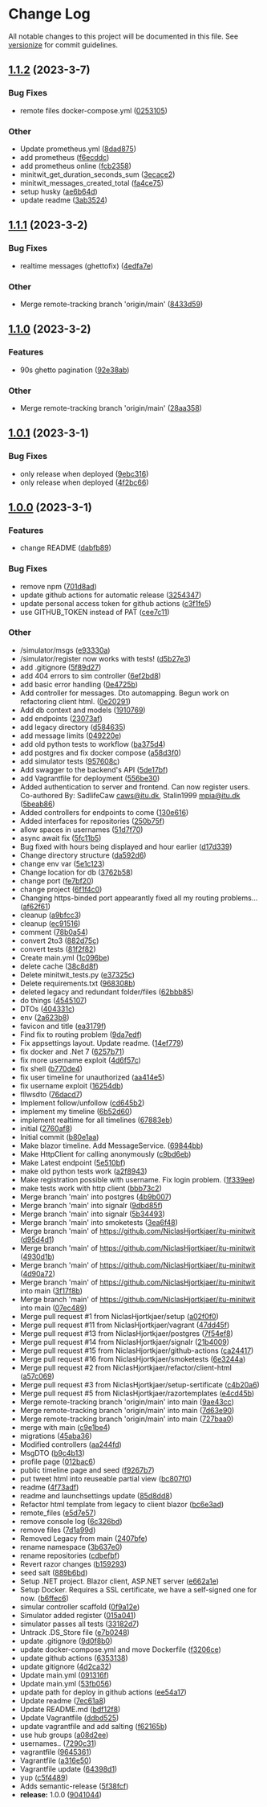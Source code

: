 # Change Log

All notable changes to this project will be documented in this file. See [versionize](https://github.com/versionize/versionize) for commit guidelines.

<a name="1.1.2"></a>
## [1.1.2](https://www.github.com/NiclasHjortkjaer/itu-minitwit/releases/tag/v1.1.2) (2023-3-7)

### Bug Fixes

* remote files docker-compose.yml ([0253105](https://www.github.com/NiclasHjortkjaer/itu-minitwit/commit/0253105d155fbf226f391d027973ac613c3e8a19))

### Other

* Update prometheus.yml ([8dad875](https://www.github.com/NiclasHjortkjaer/itu-minitwit/commit/8dad875b6553d982f98b9bc0eafc0aab64cc3fb6))
* add prometheus ([f6ecddc](https://www.github.com/NiclasHjortkjaer/itu-minitwit/commit/f6ecddcc016cbb82930a2ee4400dd4c0e2bc3077))
* add prometheus online ([fcb2358](https://www.github.com/NiclasHjortkjaer/itu-minitwit/commit/fcb23583b813fd6424f84255e09585bfd6a40ac0))
* minitwit_get_duration_seconds_sum ([3ecace2](https://www.github.com/NiclasHjortkjaer/itu-minitwit/commit/3ecace2ee70b0848d4ddd3b73001f2d04b9eb70e))
* minitwit_messages_created_total ([fa4ce75](https://www.github.com/NiclasHjortkjaer/itu-minitwit/commit/fa4ce753218c6cb8e841831c15ffe64cee8e3eb0))
* setup husky ([ae6b64d](https://www.github.com/NiclasHjortkjaer/itu-minitwit/commit/ae6b64da2dbe1acb654f0119413f6ca25b0b42c3))
* update readme ([3ab3524](https://www.github.com/NiclasHjortkjaer/itu-minitwit/commit/3ab35246bc947b9673d20848aff845dd1a077841))

<a name="1.1.1"></a>
## [1.1.1](https://www.github.com/NiclasHjortkjaer/itu-minitwit/releases/tag/v1.1.1) (2023-3-2)

### Bug Fixes

* realtime messages (ghettofix) ([4edfa7e](https://www.github.com/NiclasHjortkjaer/itu-minitwit/commit/4edfa7ef54fef8da8f1a4f75ad3fe99cb465eb5b))

### Other

* Merge remote-tracking branch 'origin/main' ([8433d59](https://www.github.com/NiclasHjortkjaer/itu-minitwit/commit/8433d59c13b745086c23ef3237e280fa76c67697))

<a name="1.1.0"></a>
## [1.1.0](https://www.github.com/NiclasHjortkjaer/itu-minitwit/releases/tag/v1.1.0) (2023-3-2)

### Features

* 90s ghetto pagination ([92e38ab](https://www.github.com/NiclasHjortkjaer/itu-minitwit/commit/92e38ab152460a1fc9e3d23d2f5f8005b45c11d9))

### Other

* Merge remote-tracking branch 'origin/main' ([28aa358](https://www.github.com/NiclasHjortkjaer/itu-minitwit/commit/28aa358afef5b10b53bb2e7ad11b976b94409161))

<a name="1.0.1"></a>
## [1.0.1](https://www.github.com/NiclasHjortkjaer/itu-minitwit/releases/tag/v1.0.1) (2023-3-1)

### Bug Fixes

* only release when deployed ([9ebc316](https://www.github.com/NiclasHjortkjaer/itu-minitwit/commit/9ebc31698e95e2c1e2b5b12519566d3c48951bb6))
* only release when deployed ([4f2bc66](https://www.github.com/NiclasHjortkjaer/itu-minitwit/commit/4f2bc665d87a54d2ab8d4883b200a3f3c84021dc))

<a name="1.0.0"></a>
## [1.0.0](https://www.github.com/NiclasHjortkjaer/itu-minitwit/releases/tag/v1.0.0) (2023-3-1)

### Features

* change README ([dabfb89](https://www.github.com/NiclasHjortkjaer/itu-minitwit/commit/dabfb897c43ef1353b3e8690296393f7bdccd2d1))

### Bug Fixes

* remove npm ([701d8ad](https://www.github.com/NiclasHjortkjaer/itu-minitwit/commit/701d8ad92a1775904f5395ca276991dad0695539))
* update github actions for automatic release ([3254347](https://www.github.com/NiclasHjortkjaer/itu-minitwit/commit/3254347fb25a9671536ee629f10b6afbbcdd5933))
* update personal access token for github actions ([c3f1fe5](https://www.github.com/NiclasHjortkjaer/itu-minitwit/commit/c3f1fe5266bf19af42ba50fbddf710a1ab210cfb))
* use GITHUB_TOKEN instead of PAT ([cee7c11](https://www.github.com/NiclasHjortkjaer/itu-minitwit/commit/cee7c11f01538ceffb4ed6c06a177e3b819b3532))

### Other

* /simulator/msgs ([e93330a](https://www.github.com/NiclasHjortkjaer/itu-minitwit/commit/e93330a4b57f099b7dbce0dfca400404c2cc45ca))
* /simulator/register now works with tests! ([d5b27e3](https://www.github.com/NiclasHjortkjaer/itu-minitwit/commit/d5b27e3c4685e61f39bdeb96a6cdce1dbb3cbb36))
* add .gitignore ([5f89d27](https://www.github.com/NiclasHjortkjaer/itu-minitwit/commit/5f89d270bcace0e260fcded55e9b39d2f83b632c))
* add 404 errors to sim controller ([6ef2bd8](https://www.github.com/NiclasHjortkjaer/itu-minitwit/commit/6ef2bd82cbe2695083f725ab4341c8e15508aaa8))
* add basic error handling ([0e4725b](https://www.github.com/NiclasHjortkjaer/itu-minitwit/commit/0e4725b7ddc327d1f6b14684d18fded63982d45d))
* Add controller for messages. Dto automapping. Begun work on refactoring client html. ([0e20291](https://www.github.com/NiclasHjortkjaer/itu-minitwit/commit/0e202916f88924b57b982213361f0e9192a65c95))
* Add db context and models ([1910769](https://www.github.com/NiclasHjortkjaer/itu-minitwit/commit/19107693badbaba0dd4ded0ea8b40b4b7aca3e0a))
* add endpoints ([23073af](https://www.github.com/NiclasHjortkjaer/itu-minitwit/commit/23073af5456ab1552598421294f0bd4ca2800ade))
* add legacy directory ([d584635](https://www.github.com/NiclasHjortkjaer/itu-minitwit/commit/d58463549fb4da1aabfe18f8b7eae307726c8f73))
* add message limits ([049220e](https://www.github.com/NiclasHjortkjaer/itu-minitwit/commit/049220edbaf70e65271c6ec0e64b5f8573399793))
* add old python tests to workflow ([ba375d4](https://www.github.com/NiclasHjortkjaer/itu-minitwit/commit/ba375d444f07e611ace75c6bb17bf5a3f2662741))
* add postgres and fix docker compose ([a58d3f0](https://www.github.com/NiclasHjortkjaer/itu-minitwit/commit/a58d3f00cd9f10038292daadb2514133ca3942e9))
* add simulator tests ([957608c](https://www.github.com/NiclasHjortkjaer/itu-minitwit/commit/957608ce802f46e703ede2da1651410bf4db54c4))
* Add swagger to the backend's API ([5de17bf](https://www.github.com/NiclasHjortkjaer/itu-minitwit/commit/5de17bf0993f12a8f93e8cf0510f23a925f2c80d))
* add Vagrantfile for deployment ([556be30](https://www.github.com/NiclasHjortkjaer/itu-minitwit/commit/556be30f51db757e035d1ad906dc0654419db40d))
* Added authentication to server and frontend. Can now register users. Co-authored By: SadlifeCaw <caws@itu.dk>, Stalin1999 <mpia@itu.dk> ([5beab86](https://www.github.com/NiclasHjortkjaer/itu-minitwit/commit/5beab86b6aef678cf705de3d175c8d88101ebaef))
* Added controllers for endpoints to come ([130e616](https://www.github.com/NiclasHjortkjaer/itu-minitwit/commit/130e6163e7c0977672fd47804a483c0f91b4ff09))
* Added interfaces for repositories ([250b75f](https://www.github.com/NiclasHjortkjaer/itu-minitwit/commit/250b75f6fffec702d4ad8808a32594f8bf49f2bb))
* allow spaces in usernames ([51d7f70](https://www.github.com/NiclasHjortkjaer/itu-minitwit/commit/51d7f702bbbea05b80467b845655e10bee1f9ac6))
* async await fix ([5fc11b5](https://www.github.com/NiclasHjortkjaer/itu-minitwit/commit/5fc11b50f278fa0729e9744bd1f330db23e31a23))
* Bug fixed with hours being displayed and hour earlier ([d17d339](https://www.github.com/NiclasHjortkjaer/itu-minitwit/commit/d17d33977adb30a814fd70c37c4bc66ea7893bd4))
* Change directory structure ([da592d6](https://www.github.com/NiclasHjortkjaer/itu-minitwit/commit/da592d6e59848f02bbe75cc928b1ea3bef75dbe7))
* change env var ([5e1c123](https://www.github.com/NiclasHjortkjaer/itu-minitwit/commit/5e1c1232f9c539b4af5c004eb22d0d2a8ac627bd))
* Change location for db ([3762b58](https://www.github.com/NiclasHjortkjaer/itu-minitwit/commit/3762b585a98f710d2b6b0ba14aca0eea73e46dfa))
* change port ([fe7bf20](https://www.github.com/NiclasHjortkjaer/itu-minitwit/commit/fe7bf20f6bdefa86f80c832d76142424d5849b86))
* change project ([6f1f4c0](https://www.github.com/NiclasHjortkjaer/itu-minitwit/commit/6f1f4c0fde3a84cd562ba9b5271dc39a572e10c9))
* Changing https-binded port appearantly fixed all my routing problems... ([af62f61](https://www.github.com/NiclasHjortkjaer/itu-minitwit/commit/af62f61cb516afb05fdbfe26588b04249c89937b))
* cleanup ([a9bfcc3](https://www.github.com/NiclasHjortkjaer/itu-minitwit/commit/a9bfcc3f9e5898a848be89635c1b03851a859cf3))
* cleanup ([ec91516](https://www.github.com/NiclasHjortkjaer/itu-minitwit/commit/ec9151637e474f2b8804db6ece51c1cd26389efc))
* comment ([78b0a54](https://www.github.com/NiclasHjortkjaer/itu-minitwit/commit/78b0a543ee88963239c2d9ffe8dee8f1479eca3e))
* convert 2to3 ([882d75c](https://www.github.com/NiclasHjortkjaer/itu-minitwit/commit/882d75ceb31607b141686012c89abaf3bf55e7dc))
* convert tests ([81f2f82](https://www.github.com/NiclasHjortkjaer/itu-minitwit/commit/81f2f82dd4c2c3239a1d6ab7670f4112dc0f6073))
* Create main.yml ([1c096be](https://www.github.com/NiclasHjortkjaer/itu-minitwit/commit/1c096be1ce76507b2ddfb95613644efae836aa2f))
* delete cache ([38c8d8f](https://www.github.com/NiclasHjortkjaer/itu-minitwit/commit/38c8d8f044b26705e5435ab3d01359aadf7dca55))
* Delete minitwit_tests.py ([e37325c](https://www.github.com/NiclasHjortkjaer/itu-minitwit/commit/e37325c2c8fd7a7923531d48c33c1e588c7645a7))
* Delete requirements.txt ([968308b](https://www.github.com/NiclasHjortkjaer/itu-minitwit/commit/968308bf0041018e9f48c8c167222e6192b54270))
* deleted legacy and redundant folder/files ([62bbb85](https://www.github.com/NiclasHjortkjaer/itu-minitwit/commit/62bbb852b19e9c1b4ce0f44a2fd7d4ce1a921ef7))
* do things ([4545107](https://www.github.com/NiclasHjortkjaer/itu-minitwit/commit/4545107cced9234b2fcf2430a013937b02ca0024))
* DTOs ([404331c](https://www.github.com/NiclasHjortkjaer/itu-minitwit/commit/404331c509bd5e1a08beadccf3600222ea41af39))
* env ([2a623b8](https://www.github.com/NiclasHjortkjaer/itu-minitwit/commit/2a623b80cb2afe3fb363972f10490ca7433eb692))
* favicon and title ([ea3179f](https://www.github.com/NiclasHjortkjaer/itu-minitwit/commit/ea3179fc83e06389c7566c86dea3ac95aeb1c46e))
* Find fix to routing problem ([9da7edf](https://www.github.com/NiclasHjortkjaer/itu-minitwit/commit/9da7edf383ac27219d4f089996746c791c7429e5))
* Fix appsettings layout. Update readme. ([14ef779](https://www.github.com/NiclasHjortkjaer/itu-minitwit/commit/14ef779c78bfea94dac005e616a1e95008914be2))
* fix docker and .Net 7 ([6257b71](https://www.github.com/NiclasHjortkjaer/itu-minitwit/commit/6257b71d9a72cb08741065226a006446db67d36c))
* fix more username exploit ([4d6f57c](https://www.github.com/NiclasHjortkjaer/itu-minitwit/commit/4d6f57c9e96f82f59b905c01f6a58845e385cf34))
* fix shell ([b770de4](https://www.github.com/NiclasHjortkjaer/itu-minitwit/commit/b770de4af4201b7052a62efa7a77ce19501bf109))
* fix user timeline for unauthorized ([aa414e5](https://www.github.com/NiclasHjortkjaer/itu-minitwit/commit/aa414e52378086f10707f96b06dfe3e2593333db))
* fix username exploit ([16254db](https://www.github.com/NiclasHjortkjaer/itu-minitwit/commit/16254db616a5df925e01d010045d927ce907688f))
* fllwsdto ([76dacd7](https://www.github.com/NiclasHjortkjaer/itu-minitwit/commit/76dacd7bf0ae14f713afc2ebbf5366cd4d8cc5f8))
* Implement follow/unfollow ([cd645b2](https://www.github.com/NiclasHjortkjaer/itu-minitwit/commit/cd645b259caed1c11bcdd93d550e7dc59f90bafb))
* implement my timeline ([6b52d60](https://www.github.com/NiclasHjortkjaer/itu-minitwit/commit/6b52d605e65f202f178754c4174f8beb8603a7e1))
* implement realtime for all timelines ([67883eb](https://www.github.com/NiclasHjortkjaer/itu-minitwit/commit/67883ebdc80adf7e8e94c8e409140e73256dd1a4))
* initial ([2760af8](https://www.github.com/NiclasHjortkjaer/itu-minitwit/commit/2760af84ed0b28763bedc6f03ce47ce756fc310d))
* Initial commit ([b80e1aa](https://www.github.com/NiclasHjortkjaer/itu-minitwit/commit/b80e1aae0a3bba268f9799d5adf1202d1e41ee60))
* Make blazor timeline. Add MessageService. ([69844bb](https://www.github.com/NiclasHjortkjaer/itu-minitwit/commit/69844bb7aa4c642fbb28a300ea43692475ba98d5))
* Make HttpClient for calling anonymously ([c9bd6eb](https://www.github.com/NiclasHjortkjaer/itu-minitwit/commit/c9bd6eb6984cc5136648cbcc8b22dfe4943b2afe))
* Make Latest endpoint ([5e510bf](https://www.github.com/NiclasHjortkjaer/itu-minitwit/commit/5e510bf4a3e38c91d2719aeea21f3b96c2f641b0))
* make old python tests work ([a2f8943](https://www.github.com/NiclasHjortkjaer/itu-minitwit/commit/a2f8943025de53d679725bb83f7bf9691461b06e))
* Make registration possible with username. Fix login problem. ([1f339ee](https://www.github.com/NiclasHjortkjaer/itu-minitwit/commit/1f339ee001e3c9e3832c709b0bc99dad0084232e))
* make tests work with http client ([bbb73c2](https://www.github.com/NiclasHjortkjaer/itu-minitwit/commit/bbb73c2d0ecf0923dff3b70af75ca786384d5f01))
* Merge branch 'main' into postgres ([4b9b007](https://www.github.com/NiclasHjortkjaer/itu-minitwit/commit/4b9b0073d3605adfee4d086b9feee229d5a9c53e))
* Merge branch 'main' into signalr ([9dbd85f](https://www.github.com/NiclasHjortkjaer/itu-minitwit/commit/9dbd85f611b1e44d78f8f5eb5fd6cf8b4d4a6b47))
* Merge branch 'main' into signalr ([5b34493](https://www.github.com/NiclasHjortkjaer/itu-minitwit/commit/5b3449380b5ada1326b9f4c819e2c9b94b58955e))
* Merge branch 'main' into smoketests ([3ea6f48](https://www.github.com/NiclasHjortkjaer/itu-minitwit/commit/3ea6f487b33326e31db52d939aee4801a00f63d2))
* Merge branch 'main' of https://github.com/NiclasHjortkjaer/itu-minitwit ([d95d4d1](https://www.github.com/NiclasHjortkjaer/itu-minitwit/commit/d95d4d15761b611328b5717132ed65d069f312cd))
* Merge branch 'main' of https://github.com/NiclasHjortkjaer/itu-minitwit ([4930d1b](https://www.github.com/NiclasHjortkjaer/itu-minitwit/commit/4930d1b200e43692ee9c48715ce36f2e3e23ba66))
* Merge branch 'main' of https://github.com/NiclasHjortkjaer/itu-minitwit ([4d90a72](https://www.github.com/NiclasHjortkjaer/itu-minitwit/commit/4d90a72a84810f88d8ee5f3862bd8876bc266f36))
* Merge branch 'main' of https://github.com/NiclasHjortkjaer/itu-minitwit into main ([3f17f8b](https://www.github.com/NiclasHjortkjaer/itu-minitwit/commit/3f17f8be653154e1a85437ddab069c0f4b5b52fb))
* Merge branch 'main' of https://github.com/NiclasHjortkjaer/itu-minitwit into main ([07ec489](https://www.github.com/NiclasHjortkjaer/itu-minitwit/commit/07ec4896c55a738a0ee9c6bc11aac730b599a6b2))
* Merge pull request #1 from NiclasHjortkjaer/setup ([a02f0f0](https://www.github.com/NiclasHjortkjaer/itu-minitwit/commit/a02f0f066b3ab4b2cb77c0fe70c81aeb51b9f3fc))
* Merge pull request #11 from NiclasHjortkjaer/vagrant ([47dd45f](https://www.github.com/NiclasHjortkjaer/itu-minitwit/commit/47dd45f3b1ac2dfc91a81a3118d29b4062521ffb))
* Merge pull request #13 from NiclasHjortkjaer/postgres ([7f54ef8](https://www.github.com/NiclasHjortkjaer/itu-minitwit/commit/7f54ef84fcce8f3097d92eed82fb4e28f3b05b82))
* Merge pull request #14 from NiclasHjortkjaer/signalr ([21b4009](https://www.github.com/NiclasHjortkjaer/itu-minitwit/commit/21b40095d3e409e43109afb9c7bdf305ebc3dbb3))
* Merge pull request #15 from NiclasHjortkjaer/github-actions ([ca24417](https://www.github.com/NiclasHjortkjaer/itu-minitwit/commit/ca244177d184497e64a9cea14aba1c7067933994))
* Merge pull request #16 from NiclasHjortkjaer/smoketests ([6e3244a](https://www.github.com/NiclasHjortkjaer/itu-minitwit/commit/6e3244adbbe09bb568de4e954ce33eac75661adb))
* Merge pull request #2 from NiclasHjortkjaer/refactor/client-html ([a57c069](https://www.github.com/NiclasHjortkjaer/itu-minitwit/commit/a57c0698f7970bf1b8de79f3b66534d73205be54))
* Merge pull request #3 from NiclasHjortkjaer/setup-sertificate ([c4b20a6](https://www.github.com/NiclasHjortkjaer/itu-minitwit/commit/c4b20a6710d47561e5ed6f2c2dbcbeae341aa649))
* Merge pull request #5 from NiclasHjortkjaer/razortemplates ([e4cd45b](https://www.github.com/NiclasHjortkjaer/itu-minitwit/commit/e4cd45b2199d6a54c0c6b8902f1bcdf29fe020d6))
* Merge remote-tracking branch 'origin/main' into main ([9ae43cc](https://www.github.com/NiclasHjortkjaer/itu-minitwit/commit/9ae43ccac462f26b093da9c4915062023da344ba))
* Merge remote-tracking branch 'origin/main' into main ([7d63e90](https://www.github.com/NiclasHjortkjaer/itu-minitwit/commit/7d63e90ddbb71032b204a10489cdf196ddf42438))
* Merge remote-tracking branch 'origin/main' into main ([727baa0](https://www.github.com/NiclasHjortkjaer/itu-minitwit/commit/727baa01be2dbcf6544f6804cc34ef2809970533))
* merge with main ([c9e1be4](https://www.github.com/NiclasHjortkjaer/itu-minitwit/commit/c9e1be4e40c4b630ee326538740ba5e8d8847bba))
* migrations ([45aba36](https://www.github.com/NiclasHjortkjaer/itu-minitwit/commit/45aba36af80eaffd81ae272c0a80560391913c1d))
* Modified controllers ([aa244fd](https://www.github.com/NiclasHjortkjaer/itu-minitwit/commit/aa244fdf438c3ce924433a362725436c6b523ab7))
* MsgDTO ([b9c4b13](https://www.github.com/NiclasHjortkjaer/itu-minitwit/commit/b9c4b13a0bbc5ee038d0a63ce0a76b72b9abe0d6))
* profile page ([012bac6](https://www.github.com/NiclasHjortkjaer/itu-minitwit/commit/012bac687531b925d6349d58b15b91007460770c))
* public timeline page and seed ([f9267b7](https://www.github.com/NiclasHjortkjaer/itu-minitwit/commit/f9267b78b853b006e90085cfdc6a69423ede496c))
* put tweet html into reuseable partial view ([bc807f0](https://www.github.com/NiclasHjortkjaer/itu-minitwit/commit/bc807f01b85b5011b06da2070b854c69f7ea82da))
* readme ([4f73adf](https://www.github.com/NiclasHjortkjaer/itu-minitwit/commit/4f73adfffb4b6175f7086d179ddf6a8182e134db))
* readme and launchsettings update ([85d8dd8](https://www.github.com/NiclasHjortkjaer/itu-minitwit/commit/85d8dd87e5915cf4fd8a82968fd74361fb36bbdf))
* Refactor html template from legacy to client blazor ([bc6e3ad](https://www.github.com/NiclasHjortkjaer/itu-minitwit/commit/bc6e3ad6285fe59c04cf4bacda5443ae1ba0e7e8))
* remote_files ([e5d7e57](https://www.github.com/NiclasHjortkjaer/itu-minitwit/commit/e5d7e57497973c5a55bdcafa925aaa41963f5475))
* remove console log ([6c326bd](https://www.github.com/NiclasHjortkjaer/itu-minitwit/commit/6c326bda1efdf5936c1cfbdf63e37b0c474c23eb))
* remove files ([7d1a99d](https://www.github.com/NiclasHjortkjaer/itu-minitwit/commit/7d1a99d578afce2d825f8c6d45f62036c3e3ffd0))
* Removed Legacy from main ([2407bfe](https://www.github.com/NiclasHjortkjaer/itu-minitwit/commit/2407bfece0b17c6a05847e6e83507e83d18f8cee))
* rename namespace ([3b637e0](https://www.github.com/NiclasHjortkjaer/itu-minitwit/commit/3b637e0f6d963ed3912153e47f09c3f538d61e78))
* rename repositories ([cdbefbf](https://www.github.com/NiclasHjortkjaer/itu-minitwit/commit/cdbefbf8019b4e3cfda37f16646d7ae8186f4d07))
* Revert razor changes ([b159293](https://www.github.com/NiclasHjortkjaer/itu-minitwit/commit/b1592931a2128aec6d8957746612768107598ea6))
* seed salt ([889b6bd](https://www.github.com/NiclasHjortkjaer/itu-minitwit/commit/889b6bd8bb599553dd101b7393bf6da1eee15fe1))
* Setup .NET project. Blazor client, ASP.NET server ([e662a1e](https://www.github.com/NiclasHjortkjaer/itu-minitwit/commit/e662a1e322d9b200977385ca819d7d2f3429d68c))
* Setup Docker. Requires a SSL certificate, we have a self-signed one for now. ([b6ffec6](https://www.github.com/NiclasHjortkjaer/itu-minitwit/commit/b6ffec6fec237c1835f94b1e94232f969b30f00a))
* simular controller scaffold ([0f9a12e](https://www.github.com/NiclasHjortkjaer/itu-minitwit/commit/0f9a12ea183f80adf1b2cbb26a16d6fccf58f206))
* Simulator added register ([015a041](https://www.github.com/NiclasHjortkjaer/itu-minitwit/commit/015a0415a013d960cd0ff1cc4b3bc8e959103498))
* simulator passes all tests ([33182d7](https://www.github.com/NiclasHjortkjaer/itu-minitwit/commit/33182d74f848f036804ef001b7e97c4294bfbf3f))
* Untrack .DS_Store file ([e7b0248](https://www.github.com/NiclasHjortkjaer/itu-minitwit/commit/e7b0248786afd1b713395f04f048912269026085))
* update .gitignore ([9d0f8b0](https://www.github.com/NiclasHjortkjaer/itu-minitwit/commit/9d0f8b006d8108e4c245d95c677f23770a3ffc48))
* update docker-compose.yml and move Dockerfile ([f3206ce](https://www.github.com/NiclasHjortkjaer/itu-minitwit/commit/f3206ce6c7516e5b16f3b032fbc93b957b97c923))
* update github actions ([6353138](https://www.github.com/NiclasHjortkjaer/itu-minitwit/commit/63531382156c23cf6c9d1ad4298ce291f72a8999))
* update gitignore ([4d2ca32](https://www.github.com/NiclasHjortkjaer/itu-minitwit/commit/4d2ca3261f130fc34896ca0189290a7bb53158c6))
* Update main.yml ([091316f](https://www.github.com/NiclasHjortkjaer/itu-minitwit/commit/091316fb2a8f4b683209091a41aca0cf03366eb8))
* Update main.yml ([53fb056](https://www.github.com/NiclasHjortkjaer/itu-minitwit/commit/53fb056147d5954e9a8d7432c4a7a7e647583cef))
* update path for deploy in github actions ([ee54a17](https://www.github.com/NiclasHjortkjaer/itu-minitwit/commit/ee54a17d6f56dd5144b715e00490277da085afb5))
* Update readme ([7ec61a8](https://www.github.com/NiclasHjortkjaer/itu-minitwit/commit/7ec61a8099a365af54bc5bef79836bae942e51b6))
* Update README.md ([bdf12f8](https://www.github.com/NiclasHjortkjaer/itu-minitwit/commit/bdf12f877d30bf31bc3a691f4ffd147e4037b46b))
* Update Vagrantfile ([ddbd525](https://www.github.com/NiclasHjortkjaer/itu-minitwit/commit/ddbd525dba2a98bcb21df1a6003a9b519fd31e8b))
* update vagrantfile and add salting ([f62165b](https://www.github.com/NiclasHjortkjaer/itu-minitwit/commit/f62165b825e24c3703e6edabc129ba7a234bc9c7))
* use hub groups ([a08d2ee](https://www.github.com/NiclasHjortkjaer/itu-minitwit/commit/a08d2ee7c3a2fb812f3496f605159a6e122f44b3))
* usernames.. ([7290c31](https://www.github.com/NiclasHjortkjaer/itu-minitwit/commit/7290c3121186bf3077472256c402969903ffc4d7))
* vagrantfile ([9645361](https://www.github.com/NiclasHjortkjaer/itu-minitwit/commit/96453614a6f1e5ef2dde6bb65e64e193f915f05f))
* Vagrantfile ([a316e50](https://www.github.com/NiclasHjortkjaer/itu-minitwit/commit/a316e50631a7b0e1df31c5ab54740193e4a313a1))
* Vagrantfile update ([64398d1](https://www.github.com/NiclasHjortkjaer/itu-minitwit/commit/64398d1d953e8f6ca019af15b6fe001874f6221c))
* yup ([c5f4489](https://www.github.com/NiclasHjortkjaer/itu-minitwit/commit/c5f448963181978b685697acd1f22a0956cab486))
* Adds semantic-release ([5f38fcf](https://www.github.com/NiclasHjortkjaer/itu-minitwit/commit/5f38fcf79d2bd21a375818344ceeb8b4ff3f26ab))
* **release:** 1.0.0 ([9041044](https://www.github.com/NiclasHjortkjaer/itu-minitwit/commit/90410441250b6f75930f39b40ae8d25c3cf5e9fa))


